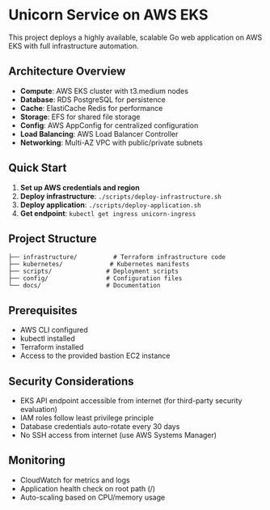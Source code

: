 # Unicorn Service on AWS EKS

This project deploys a highly available, scalable Go web application on AWS EKS with full infrastructure automation.

## Architecture Overview

- **Compute**: AWS EKS cluster with t3.medium nodes
- **Database**: RDS PostgreSQL for persistence
- **Cache**: ElastiCache Redis for performance
- **Storage**: EFS for shared file storage
- **Config**: AWS AppConfig for centralized configuration
- **Load Balancing**: AWS Load Balancer Controller
- **Networking**: Multi-AZ VPC with public/private subnets

## Quick Start

1. **Set up AWS credentials and region**
2. **Deploy infrastructure**: `./scripts/deploy-infrastructure.sh`
3. **Deploy application**: `./scripts/deploy-application.sh`
4. **Get endpoint**: `kubectl get ingress unicorn-ingress`

## Project Structure

```
├── infrastructure/          # Terraform infrastructure code
├── kubernetes/             # Kubernetes manifests
├── scripts/               # Deployment scripts
├── config/                # Configuration files
└── docs/                  # Documentation
```

## Prerequisites

- AWS CLI configured
- kubectl installed
- Terraform installed
- Access to the provided bastion EC2 instance

## Security Considerations

- EKS API endpoint accessible from internet (for third-party security evaluation)
- IAM roles follow least privilege principle
- Database credentials auto-rotate every 30 days
- No SSH access from internet (use AWS Systems Manager)

## Monitoring

- CloudWatch for metrics and logs
- Application health check on root path (/)
- Auto-scaling based on CPU/memory usage